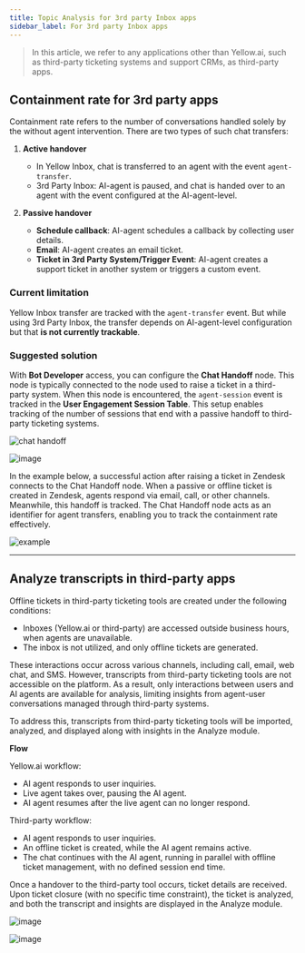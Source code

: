```yaml
---
title: Topic Analysis for 3rd party Inbox apps
sidebar_label: For 3rd party Inbox apps
---
```


> In this article, we refer to any applications other than Yellow.ai, such as third-party ticketing systems and support CRMs, as third-party apps.








## Containment rate for 3rd party apps 


Containment rate refers to the number of conversations handled solely by the  without agent intervention. There are two types of such chat transfers:

1. **Active handover**
    - In Yellow Inbox, chat is transferred to an agent with the event `agent-transfer`.
    - 3rd Party Inbox: AI-agent is paused, and chat is handed over to an agent with the event configured at the AI-agent-level.  

2. **Passive handover**
    - **Schedule callback**: AI-agent schedules a callback by collecting user details.
    - **Email**: AI-agent creates an email ticket.
    - **Ticket in 3rd Party System/Trigger Event**: AI-agent creates a support ticket in another system or triggers a custom event.


### Current limitation 

Yellow Inbox transfer are tracked with the `agent-transfer` event. But while using 3rd Party Inbox, the transfer depends on AI-agent-level configuration but that **is not currently trackable**.

### Suggested solution

With **Bot Developer** access, you can configure the **Chat Handoff** node. This node is typically connected to the node used to raise a ticket in a third-party system. When this node is encountered, the `agent-session` event is tracked in the **User Engagement Session Table**. This setup enables tracking of the number of sessions that end with a passive handoff to third-party ticketing systems.

![chat handoff](https://hackmd.io/_uploads/SyTN0XDb1x.png)

![image](https://hackmd.io/_uploads/ryo9AQvZJe.png)

In the example below, a successful action after raising a ticket in Zendesk connects to the Chat Handoff node. When a passive or offline ticket is created in Zendesk, agents respond via email, call, or other channels. Meanwhile, this handoff is tracked. The Chat Handoff node acts as an identifier for agent transfers, enabling you to track the containment rate effectively.

![example](https://lh7-rt.googleusercontent.com/docsz/AD_4nXcsCC_H9djVb0DBv3R2mmRlu3MaPocs-mOtzxyBiTN61wnlFRsUSrFsGbJgir3VnEn7flwiTgzCjlkJ4K4JnC7IJ7CkJ--5dd5QH3KB2oGDDMjdr95mXAtaiEQrj2RupK6Lv3B2I_5tMuKE-zOzytyee-Q-?key=doHOJQMEdYvKlVOmPCYX8w)

------------


## Analyze transcripts in third-party apps

Offline tickets in third-party ticketing tools are created under the following conditions:

* Inboxes (Yellow.ai or third-party) are accessed outside business hours, when agents are unavailable.
* The inbox is not utilized, and only offline tickets are generated.

These interactions occur across various channels, including call, email, web chat, and SMS. However, transcripts from third-party ticketing tools are not accessible on the platform. As a result, only interactions between users and AI agents are available for analysis, limiting insights from agent-user conversations managed through third-party systems.

To address this, transcripts from third-party ticketing tools will be imported, analyzed, and displayed along with insights in the Analyze module.

**Flow**

Yellow.ai workflow:
* AI agent responds to user inquiries.
* Live agent takes over, pausing the AI agent.
* AI agent resumes after the live agent can no longer respond.

Third-party workflow:
* AI agent responds to user inquiries.
* An offline ticket is created, while the AI agent remains active.
* The chat continues with the AI agent, running in parallel with offline ticket management, with no defined session end time.

Once a handover to the third-party tool occurs, ticket details are received. Upon ticket closure (with no specific time constraint), the ticket is analyzed, and both the transcript and insights are displayed in the Analyze module.


![image](https://imgur.com/pOEUP2a.png)

![image](https://imgur.com/dbIOSsI.png)


